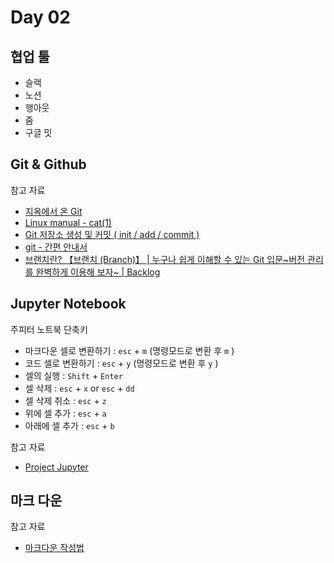 # Day 02

## 협업 툴
- 슬랙
- 노션
- 행아웃
- 줌
- 구글 밋

## Git & Github
참고 자료
- [지옥에서 온 Git](https://opentutorials.org/module/2676)
- [Linux manual - cat(1)](https://man7.org/linux/man-pages/man1/cat.1.html)
- [Git 저장소 생성 및 커밋 ( init / add / commit )](https://ifuwanna.tistory.com/193)
- [git - 간편 안내서](https://rogerdudler.github.io/git-guide/index.ko.html)
- [브랜치란? 【브랜치 (Branch)】 | 누구나 쉽게 이해할 수 있는 Git 입문~버전 관리를 완벽하게 이용해 보자~ | Backlog](https://backlog.com/git-tutorial/kr/stepup/stepup1_1.html)

## Jupyter Notebook
주피터 노트북 단축키
- 마크다운 셀로 변환하기 : `esc` + `m` (명령모드로 변환 후 `m` )
- 코드 셀로 변환하기 : `esc` + `y` (명령모드로 변환 후 `y` )
- 셀의 실행 : `Shift` + `Enter`
- 셀 삭제 : `esc` + `x` or `esc` + `dd`
- 셀 삭제 취소 : `esc` + `z`
- 위에 셀 추가 : `esc` + `a`
- 아래에 셀 추가 : `esc` + `b`

참고 자료
- [Project Jupyter](https://jupyter.org/)

## 마크 다운
참고 자료
- [마크다운 작성법](https://gist.github.com/ihoneymon/652be052a0727ad59601)